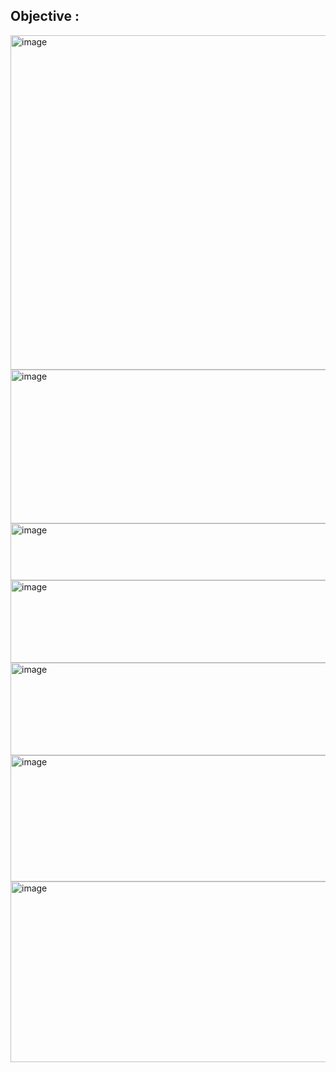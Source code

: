 ## Objective :

<img width="987" height="535" alt="image" src="https://github.com/user-attachments/assets/07cd73a7-32cb-4647-a308-33dc1a868711" />


<img width="786" height="246" alt="image" src="https://github.com/user-attachments/assets/cc4f5c0b-ca7e-4501-8a9b-94a90970f89d" />


<img width="568" height="91" alt="image" src="https://github.com/user-attachments/assets/71bc2630-9888-4eea-a1e1-4293414d611a" />

<img width="935" height="132" alt="image" src="https://github.com/user-attachments/assets/dfa9b7c9-922f-4325-8679-028730072599" />

<img width="752" height="148" alt="image" src="https://github.com/user-attachments/assets/f5277b2c-9b00-499e-9b4f-0a6c3534d317" />


<img width="535" height="202" alt="image" src="https://github.com/user-attachments/assets/c08a7324-26ac-4d32-a314-9f23578a8dd9" />


<img width="945" height="289" alt="image" src="https://github.com/user-attachments/assets/dd29d8ac-9794-4258-8b23-de66a863f101" />
